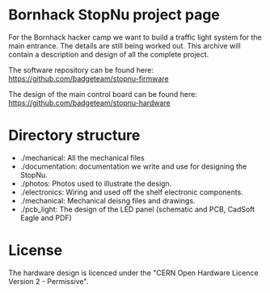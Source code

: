# Bornhack StopNu project page

For the Bornhack hacker camp we want to build a traffic light system for the
main entrance. The details are still being worked out. This archive will
contain a description and design of all the complete project.

The software repository can be found here:  
https://github.com/badgeteam/stopnu-firmware

The design of the main control board can be found here:
https://github.com/badgeteam/stopnu-hardware

# Directory structure

 * ./mechanical: All the mechanical files
 * ./documentation: documentation we write and use for designing the StopNu.
 * ./photos: Photos used to illustrate the design.
 * ./electronics: Wiring and used off the shelf electronic components. 
 * ./mechanical: Mechanical deisng files and drawings. 
 * ./pcb_light: The design of the LED panel (schematic and PCB, CadSoft Eagle and PDF)
# License 

The hardware design is licenced under the "CERN Open Hardware Licence Version 2 - Permissive".
